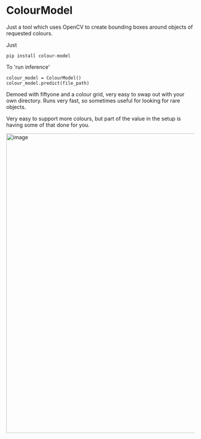 # ColourModel
Just a tool which uses OpenCV to create bounding boxes around objects of requested colours.

Just
```
pip install colour-model
```

To 'run inference'
```
colour_model = ColourModel()
colour_model.predict(file_path)
```

Demoed with fiftyone and a colour grid, very easy to swap out with your own directory. Runs very fast, so sometimes useful for looking for rare objects.

Very easy to support more colours, but part of the value in the setup is having some of that done for you.

<img width="802" alt="image" src="https://github.com/GeorgePearse/ColourModel/assets/47161914/feef04c0-7ad8-4bf5-8a04-794ceeabe6d8">

